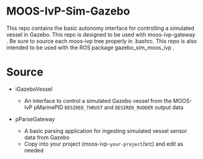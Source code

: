 # MOOS-IvP-Sim-Gazebo

This repo contains the basic autonomy interface for controlling a simulated vessel in Gazebo. This repo is designed to be used with moos-ivp-gateway <link>. Be sure to source each moos-ivp tree properly in .bashrc. This repo is also intended to be used with the ROS package gazebo_sim_moos_ivp <link>. 

# Source 
  * iGazeboVessel
    * An interface to control a simulated Gazebo vessel from the MOOS-IvP pMarinePID `DESIRED_THRUST` and `DESIRED_RUDDER` output data

  * pParseGateway
    * A basic parsing application for ingesting simulated vessel sensor data from Gazebo
    * Copy into your project (moos-ivp-`your-project`/src) and edit as needed
